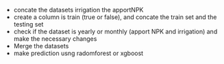 - concate the datasets irrigation the apportNPK
- create a column is train (true or false), and concate the train set and the testing set
- check if the dataset is yearly or monthly (apport NPK and irrigation) and make the necessary changes
- Merge the datasets
- make prediction usng radomforest or xgboost
